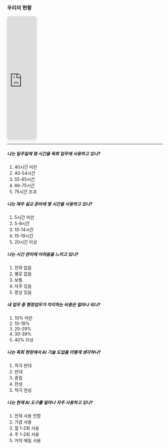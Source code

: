 ### 우리의 현황

<iframe 
  src="http://localhost:5175/workshop/-OW38RBKPEPb9d65XM69/participate" 
  width="95vw" 
  height="70vh" 
  frameborder="0" 
  style="border: none; border-radius: 8px; box-shadow: 0 4px 12px rgba(0,0,0,0.1); min-height: 400px; max-width: 1200px;"
  title="실시간 투표"
></iframe>

---

##### 나는 일주일에 몇 시간을 목회 업무에 사용하고 있나?

1. 40시간 미만
2. 40-54시간
3. 55-65시간
4. 66-75시간
5. 75시간 초과

##### 나는 매주 설교 준비에 몇 시간을 사용하고 있나?

1. 5시간 미만
2. 5-9시간
3. 10-14시간
4. 15-19시간
5. 20시간 이상

##### 나는 시간 관리에 어려움을 느끼고 있나?

1. 전혀 없음
2. 별로 없음
3. 보통
4. 자주 있음
5. 항상 있음

##### 내 업무 중 행정업무가 차지하는 비중은 얼마나 되나?

1. 10% 미만
2. 10-19%
3. 20-29%
4. 30-39%
5. 40% 이상

##### 나는 목회 현장에서 AI 기술 도입을 어떻게 생각하나?

1. 적극 반대
2. 반대
3. 중립
4. 찬성
5. 적극 찬성

##### 나는 현재 AI 도구를 얼마나 자주 사용하고 있나?

1. 전혀 사용 안함
2. 가끔 사용
3. 월 1-2회 사용
4. 주 1-2회 사용
5. 거의 매일 사용
